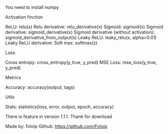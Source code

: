You need to install numpy

Activation finction

ReLU: relu(x)
Relu derivative: relu_derivative(x)
Sigmoid: sigmoid(x)
Sigmoid derivative: sigmoid_derivative(x)
Sigmoid derivative (without activation): sigmoid_derivative_from_output(s)
Leaky ReLU: leaky_relu(x, alpha=0.01)
Leaky ReLU derivative: 
Soft max: softmax(z)

Loss

Cross entropy: cross_entropy(y_true, y_pred)
MSE Loss: mse_loss(y_true, y_pred)

Metrics

Accuracy: accuracy(output, tags)

Utils

Stats: statistics(loss, error, output, epoch, accuracy)


There is feature in version 1.1.1. Thank for download

Made by: foloip
Github: https://github.com/Foloip